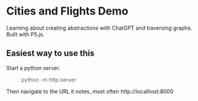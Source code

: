 # Cities and Flights Demo

Learning about creating abstractions with ChatGPT and traversing graphs. Built with P5.js.

## Easiest way to use this

Start a python server.

> python -m http.server

Then navigate to the URL it notes, most often http://localhost:8000
